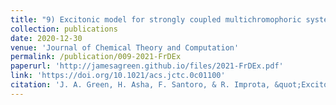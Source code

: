 ```yaml
---
title: "9) Excitonic model for strongly coupled multichromophoric systems: the electronic circular dichroism spectra of guanine quadruplexes as test cases"
collection: publications
date: 2020-12-30
venue: 'Journal of Chemical Theory and Computation'
permalink: /publication/009-2021-FrDEx
paperurl: 'http://jamesagreen.github.io/files/2021-FrDEx.pdf'
link: 'https://doi.org/10.1021/acs.jctc.0c01100'
citation: 'J. A. Green, H. Asha, F. Santoro, & R. Improta, &quot;Excitonic model for strongly coupled multichromophoric systems: the electronic circular dichroism spectra of guanine quadruplexes as test cases&quot;, <i>J. Chem. Theory. Comput.</i>, 2021, <b>17</b>, 405'
---
```

